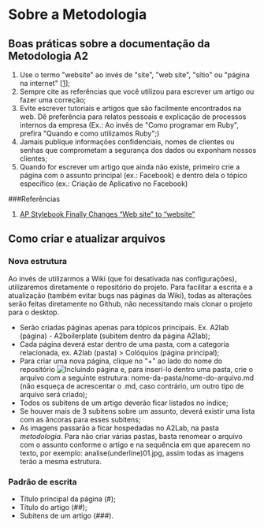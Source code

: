 # Sobre a Metodologia 

## Boas práticas sobre a documentação da Metodologia A2

1. Use o termo "website" ao invés de "site", "web site", "sítio" ou "página na internet" [[1](#ref01)];
1. Sempre cite as referências que você utilizou para escrever um artigo ou fazer uma correção;
1. Evite escrever tutoriais e artigos que são facilmente encontrados na web. Dê preferência para relatos pessoais e explicação de processos internos da empresa (Ex.: Ao invês de "Como programar em Ruby", prefira "Quando e como utilizamos Ruby";)
1. Jamais publique informações confidenciais, nomes de clientes ou senhas que comprometam a segurança dos dados ou exponham nossos clientes;
1. Quando for escrever um artigo que ainda não existe, primeiro crie a página com o assunto principal (ex.: Facebook) e dentro dela o tópico específico (ex.: Criação de Aplicativo no Facebook) 

###Referências

1. <a id="ref01"></a>[ AP Stylebook Finally Changes “Web site” to “website”](http://mashable.com/2010/04/16/ap-stylebook-website/)

## Como criar e atualizar arquivos

### Nova estrutura

Ao invés de utilizarmos a Wiki (que foi desativada nas configurações), utilizaremos diretamente o repositório do projeto.
Para facilitar a escrita e a atualização (também evitar bugs nas páginas da Wiki), todas as alterações serão feitas diretamente no Github, não necessitando mais clonar o projeto para o desktop.

* Serão criadas páginas apenas para tópicos principais. Ex. A2lab (página) - A2boilerplate (subitem dentro da página A2lab);
* Cada página deverá estar dentro de uma pasta, com a categoria relacionada, ex. A2lab (pasta) > Colóquios (página principal);
* Para criar uma nova página, clique no "+" ao lado do nome do repositório ![Incluindo página](http://lab.a2comunicacao.com.br/metodologia/como_criar.png) e, para inserí-lo dentro uma pasta, crie o arquivo com a seguinte estrutura: nome-da-pasta/nome-do-arquivo.md (não esqueça de acrescentar o .md, caso contrário, um outro tipo de arquivo será criado);
* Todos os subitens de um artigo deverão ficar listados no índice;
* Se houver mais de 3 subitens sobre um assunto, deverá existir uma lista com as âncoras para esses subitens;
* As imagens passarão a ficar hospedadas no A2Lab, na pasta _metodologia_. Para não criar várias pastas, basta renomear o arquivo com o assunto conforme o artigo e na sequência em que aparecem no texto, por exemplo: analise(underline)01.jpg, assim todas as imagens terão a mesma estrutura.

### Padrão de escrita

* Título principal da página (#);
* Título do artigo (##);
* Subitens de um artigo (###).



